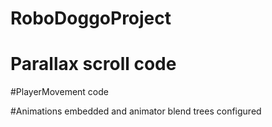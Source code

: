 # RoboDoggoProject

# Parallax scroll code 
#PlayerMovement code 

#Animations embedded and animator blend trees configured 
